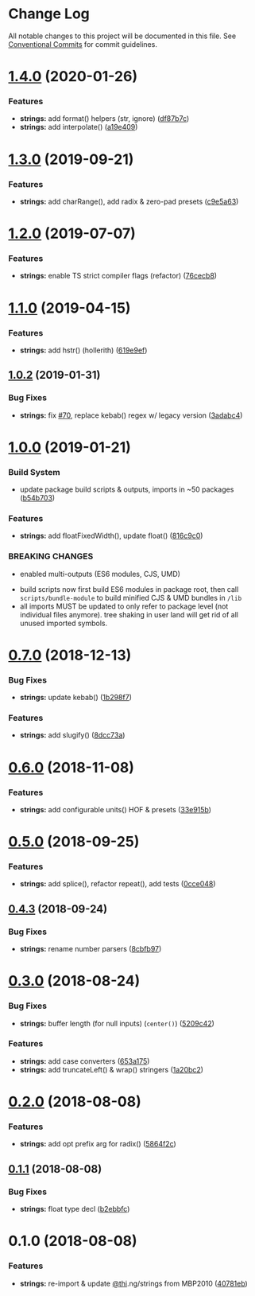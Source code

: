 # Change Log

All notable changes to this project will be documented in this file.
See [Conventional Commits](https://conventionalcommits.org) for commit guidelines.

# [1.4.0](https://github.com/thi-ng/umbrella/compare/@thi.ng/strings@1.3.3...@thi.ng/strings@1.4.0) (2020-01-26)

### Features

* **strings:** add format() helpers (str, ignore) ([df87b7c](https://github.com/thi-ng/umbrella/commit/df87b7c7f0a1f9fa5b299fe8311fda02f40ab4cd))
* **strings:** add interpolate() ([a19e409](https://github.com/thi-ng/umbrella/commit/a19e4094494a8b4af6c35626e4a99394e0481a4e))

# [1.3.0](https://github.com/thi-ng/umbrella/compare/@thi.ng/strings@1.2.3...@thi.ng/strings@1.3.0) (2019-09-21)

### Features

* **strings:** add charRange(), add radix & zero-pad presets ([c9e5a63](https://github.com/thi-ng/umbrella/commit/c9e5a63))

# [1.2.0](https://github.com/thi-ng/umbrella/compare/@thi.ng/strings@1.1.3...@thi.ng/strings@1.2.0) (2019-07-07)

### Features

* **strings:** enable TS strict compiler flags (refactor) ([76cecb8](https://github.com/thi-ng/umbrella/commit/76cecb8))

# [1.1.0](https://github.com/thi-ng/umbrella/compare/@thi.ng/strings@1.0.7...@thi.ng/strings@1.1.0) (2019-04-15)

### Features

* **strings:** add hstr() (hollerith) ([619e9ef](https://github.com/thi-ng/umbrella/commit/619e9ef))

## [1.0.2](https://github.com/thi-ng/umbrella/compare/@thi.ng/strings@1.0.1...@thi.ng/strings@1.0.2) (2019-01-31)

### Bug Fixes

* **strings:** fix [#70](https://github.com/thi-ng/umbrella/issues/70), replace kebab() regex w/ legacy version ([3adabc4](https://github.com/thi-ng/umbrella/commit/3adabc4))

# [1.0.0](https://github.com/thi-ng/umbrella/compare/@thi.ng/strings@0.7.1...@thi.ng/strings@1.0.0) (2019-01-21)

### Build System

* update package build scripts & outputs, imports in ~50 packages ([b54b703](https://github.com/thi-ng/umbrella/commit/b54b703))

### Features

* **strings:** add floatFixedWidth(), update float() ([816c9c0](https://github.com/thi-ng/umbrella/commit/816c9c0))

### BREAKING CHANGES

* enabled multi-outputs (ES6 modules, CJS, UMD)

- build scripts now first build ES6 modules in package root, then call
  `scripts/bundle-module` to build minified CJS & UMD bundles in `/lib`
- all imports MUST be updated to only refer to package level
  (not individual files anymore). tree shaking in user land will get rid of
  all unused imported symbols.

# [0.7.0](https://github.com/thi-ng/umbrella/compare/@thi.ng/strings@0.6.0...@thi.ng/strings@0.7.0) (2018-12-13)

### Bug Fixes

* **strings:** update kebab() ([1b298f7](https://github.com/thi-ng/umbrella/commit/1b298f7))

### Features

* **strings:** add slugify() ([8dcc73a](https://github.com/thi-ng/umbrella/commit/8dcc73a))

# [0.6.0](https://github.com/thi-ng/umbrella/compare/@thi.ng/strings@0.5.2...@thi.ng/strings@0.6.0) (2018-11-08)

### Features

* **strings:** add configurable units() HOF & presets ([33e915b](https://github.com/thi-ng/umbrella/commit/33e915b))

<a name="0.5.0"></a>
# [0.5.0](https://github.com/thi-ng/umbrella/compare/@thi.ng/strings@0.4.3...@thi.ng/strings@0.5.0) (2018-09-25)

### Features

* **strings:** add splice(), refactor repeat(), add tests ([0cce048](https://github.com/thi-ng/umbrella/commit/0cce048))

<a name="0.4.3"></a>
## [0.4.3](https://github.com/thi-ng/umbrella/compare/@thi.ng/strings@0.4.2...@thi.ng/strings@0.4.3) (2018-09-24)

### Bug Fixes

* **strings:** rename number parsers ([8cbfb97](https://github.com/thi-ng/umbrella/commit/8cbfb97))

<a name="0.3.0"></a>
# [0.3.0](https://github.com/thi-ng/umbrella/compare/@thi.ng/strings@0.2.0...@thi.ng/strings@0.3.0) (2018-08-24)

### Bug Fixes

* **strings:** buffer length (for null inputs) (`center()`) ([5209c42](https://github.com/thi-ng/umbrella/commit/5209c42))

### Features

* **strings:** add case converters ([653a175](https://github.com/thi-ng/umbrella/commit/653a175))
* **strings:** add truncateLeft() & wrap() stringers ([1a20bc2](https://github.com/thi-ng/umbrella/commit/1a20bc2))

<a name="0.2.0"></a>
# [0.2.0](https://github.com/thi-ng/umbrella/compare/@thi.ng/strings@0.1.1...@thi.ng/strings@0.2.0) (2018-08-08)

### Features

* **strings:** add opt prefix arg for radix() ([5864f2c](https://github.com/thi-ng/umbrella/commit/5864f2c))

<a name="0.1.1"></a>
## [0.1.1](https://github.com/thi-ng/umbrella/compare/@thi.ng/strings@0.1.0...@thi.ng/strings@0.1.1) (2018-08-08)

### Bug Fixes

* **strings:** float type decl ([b2ebbfc](https://github.com/thi-ng/umbrella/commit/b2ebbfc))

<a name="0.1.0"></a>
# 0.1.0 (2018-08-08)

### Features

* **strings:** re-import & update [@thi](https://github.com/thi).ng/strings from MBP2010 ([40781eb](https://github.com/thi-ng/umbrella/commit/40781eb))
